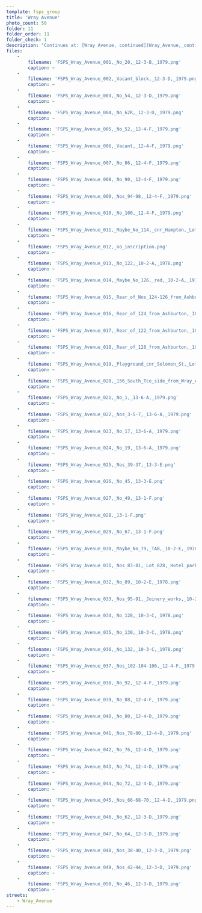 ```yaml
---
template: fsps_group
title: 'Wray Avenue'
photo_count: 50
folder: 11
folder_order: 11
folder_check: 1
description: "Continues at: [Wray Avenue, continued](Wray_Avenue,_continued.html)"
files:
    -
        filename: 'FSPS_Wray_Avenue_001,_No_20,_12-3-B,_1979.png'
        caption: ~
    -
        filename: 'FSPS_Wray_Avenue_002,_Vacant_block,_12-3-D,_1979.png'
        caption: ~
    -
        filename: 'FSPS_Wray_Avenue_003,_No_54,_12-3-D,_1979.png'
        caption: ~
    -
        filename: 'FSPS_Wray_Avenue_004,_No_62R,_12-3-D,_1979.png'
        caption: ~
    -
        filename: 'FSPS_Wray_Avenue_005,_No_52,_12-4-F,_1979.png'
        caption: ~
    -
        filename: 'FSPS_Wray_Avenue_006,_Vacant,_12-4-F,_1979.png'
        caption: ~
    -
        filename: 'FSPS_Wray_Avenue_007,_No_86,_12-4-F,_1979.png'
        caption: ~
    -
        filename: 'FSPS_Wray_Avenue_008,_No_90,_12-4-F,_1979.png'
        caption: ~
    -
        filename: 'FSPS_Wray_Avenue_009,_Nos_94-98,_12-4-F,_1979.png'
        caption: ~
    -
        filename: 'FSPS_Wray_Avenue_010,_No_100,_12-4-F,_1979.png'
        caption: ~
    -
        filename: 'FSPS_Wray_Avenue_011,_Maybe_No_114,_cnr_Hampton,_Lot_15,_10-2-A,_1978.png'
        caption: ~
    -
        filename: 'FSPS_Wray_Avenue_012,_no_inscription.png'
        caption: ~
    -
        filename: 'FSPS_Wray_Avenue_013,_No_122,_10-2-A,_1978.png'
        caption: ~
    -
        filename: 'FSPS_Wray_Avenue_014,_Maybe_No_126,_red,_10-2-A,_1978.png'
        caption: ~
    -
        filename: 'FSPS_Wray_Avenue_015,_Rear_of_Nos_124-126_from_Ashburton,_10-2-A,_1978.png'
        caption: ~
    -
        filename: 'FSPS_Wray_Avenue_016,_Rear_of_124_from_Ashburton,_10-2-A,_1978.png'
        caption: ~
    -
        filename: 'FSPS_Wray_Avenue_017,_Rear_of_122_from_Ashburton,_10-2-A,_1978.png'
        caption: ~
    -
        filename: 'FSPS_Wray_Avenue_018,_Rear_of_128_from_Ashburton,_10-3-C,_1978.png'
        caption: ~
    -
        filename: 'FSPS_Wray_Avenue_019,_Playground_cnr_Solomon_St,_Lot_48,_10-3-C,_1978.png'
        caption: ~
    -
        filename: 'FSPS_Wray_Avenue_020,_156_South_Tce_side_from_Wray_Ave,_13-6-A,_1979.png'
        caption: ~
    -
        filename: 'FSPS_Wray_Avenue_021,_No_1,_13-6-A,_1979.png'
        caption: ~
    -
        filename: 'FSPS_Wray_Avenue_022,_Nos_3-5-7,_13-6-A,_1979.png'
        caption: ~
    -
        filename: 'FSPS_Wray_Avenue_023,_No_17,_13-6-A,_1979.png'
        caption: ~
    -
        filename: 'FSPS_Wray_Avenue_024,_No_19,_13-6-A,_1979.png'
        caption: ~
    -
        filename: 'FSPS_Wray_Avenue_025,_Nos_39-37,_13-3-E.png'
        caption: ~
    -
        filename: 'FSPS_Wray_Avenue_026,_No_45,_13-3-E.png'
        caption: ~
    -
        filename: 'FSPS_Wray_Avenue_027,_No_49,_13-1-F.png'
        caption: ~
    -
        filename: 'FSPS_Wray_Avenue_028,_13-1-F.png'
        caption: ~
    -
        filename: 'FSPS_Wray_Avenue_029,_No_67,_13-1-F.png'
        caption: ~
    -
        filename: 'FSPS_Wray_Avenue_030,_Maybe_No_79,_TAB,_10-2-E,_1978.png'
        caption: ~
    -
        filename: 'FSPS_Wray_Avenue_031,_Nos_83-81,_Lot_828,_Hotel_parking,_10-2-E,_1978.png'
        caption: ~
    -
        filename: 'FSPS_Wray_Avenue_032,_No_89,_10-2-E,_1978.png'
        caption: ~
    -
        filename: 'FSPS_Wray_Avenue_033,_Nos_95-91,_Joinery_works,_10-2-E,_1978.png'
        caption: ~
    -
        filename: 'FSPS_Wray_Avenue_034,_No_128,_10-3-C,_1978.png'
        caption: ~
    -
        filename: 'FSPS_Wray_Avenue_035,_No_130,_10-3-C,_1978.png'
        caption: ~
    -
        filename: 'FSPS_Wray_Avenue_036,_No_132,_10-3-C,_1978.png'
        caption: ~
    -
        filename: 'FSPS_Wray_Avenue_037,_Nos_102-104-106,_12-4-F,_1979.png'
        caption: ~
    -
        filename: 'FSPS_Wray_Avenue_038,_No_92,_12-4-F,_1979.png'
        caption: ~
    -
        filename: 'FSPS_Wray_Avenue_039,_No_88,_12-4-F,_1979.png'
        caption: ~
    -
        filename: 'FSPS_Wray_Avenue_040,_No_80,_12-4-D,_1979.png'
        caption: ~
    -
        filename: 'FSPS_Wray_Avenue_041,_Nos_78-80,_12-4-D,_1979.png'
        caption: ~
    -
        filename: 'FSPS_Wray_Avenue_042,_No_76,_12-4-D,_1979.png'
        caption: ~
    -
        filename: 'FSPS_Wray_Avenue_043,_No_74,_12-4-D,_1979.png'
        caption: ~
    -
        filename: 'FSPS_Wray_Avenue_044,_No_72,_12-4-D,_1979.png'
        caption: ~
    -
        filename: 'FSPS_Wray_Avenue_045,_Nos_66-68-70,_12-4-D,_1979.png'
        caption: ~
    -
        filename: 'FSPS_Wray_Avenue_046,_No_62,_12-3-D,_1979.png'
        caption: ~
    -
        filename: 'FSPS_Wray_Avenue_047,_No_64,_12-3-D,_1979.png'
        caption: ~
    -
        filename: 'FSPS_Wray_Avenue_048,_Nos_38-40,_12-3-D,_1979.png'
        caption: ~
    -
        filename: 'FSPS_Wray_Avenue_049,_Nos_42-44,_12-3-D,_1979.png'
        caption: ~
    -
        filename: 'FSPS_Wray_Avenue_050,_No_46,_12-3-D,_1979.png'
        caption: ~
streets:
    - Wray_Avenue
---
```

